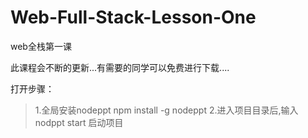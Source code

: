 # Web-Full-Stack-Lesson-One
web全栈第一课


此课程会不断的更新...有需要的同学可以免费进行下载....

打开步骤：

> 1.全局安装nodeppt npm install -g nodeppt
> 2.进入项目目录后,输入nodppt start 启动项目
